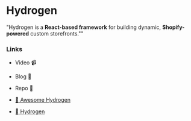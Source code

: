 # Hydrogen

"Hydrogen is a **React-based framework** for building dynamic, **Shopify-powered** custom storefronts.""

### Links

- Video 📹
- Blog 📝
- Repo 🐙

- [🐙 Awesome Hydrogen](https://github.com/Shopify/awesome-hydrogen)
- [🐙 Hydrogen](https://github.com/Shopify/hydrogen)
